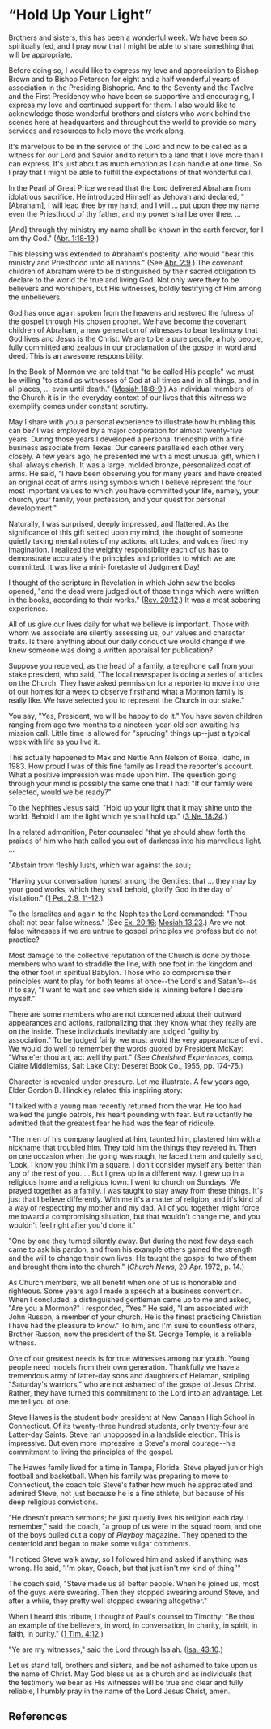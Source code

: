 # “Hold Up Your Light”

Brothers and sisters, this has been a wonderful week. We have been so
spiritually fed, and I pray now that I might be able to share something that
will be appropriate.

Before doing so, I would like to express my love and appreciation to Bishop
Brown and to Bishop Peterson for eight and a half wonderful years of
association in the Presiding Bishopric. And to the Seventy and the Twelve and
the First Presidency who have been so supportive and encouraging, I express my
love and continued support for them. I also would like to acknowledge those
wonderful brothers and sisters who work behind the scenes here at headquarters
and throughout the world to provide so many services and resources to help
move the work along.

It's marvelous to be in the service of the Lord and now to be called as a
witness for our Lord and Savior and to return to a land that I love more than
I can express. It's just about as much emotion as I can handle at one time. So
I pray that I might be able to fulfill the expectations of that wonderful
call.

In the Pearl of Great Price we read that the Lord delivered Abraham from
idolatrous sacrifice. He introduced Himself as Jehovah and declared,
"[Abraham], I will lead thee by my hand, and I will ... put upon thee my name,
even the Priesthood of thy father, and my power shall be over thee. ...

[And] through thy ministry my name shall be known in the earth forever, for I
am thy God." ([Abr. 1:18-19](/scriptures/pgp/abr/1.18-19?lang=eng#17).)

This blessing was extended to Abraham's posterity, who would "bear this
ministry and Priesthood unto all nations." (See [Abr.
2:9](/scriptures/pgp/abr/2.9?lang=eng#8).) The covenant children of Abraham
were to be distinguished by their sacred obligation to declare to the world
the true and living God. Not only were they to be believers and worshipers,
but His witnesses, boldly testifying of Him among the unbelievers.

God has once again spoken from the heavens and restored the fulness of the
gospel through His chosen prophet. We have become the covenant children of
Abraham, a new generation of witnesses to bear testimony that God lives and
Jesus is the Christ. We are to be a pure people, a holy people, fully
committed and zealous in our proclamation of the gospel in word and deed. This
is an awesome responsibility.

In the Book of Mormon we are told that "to be called His people" we must be
willing "to stand as witnesses of God at all times and in all things, and in
all places, ... even until death." ([Mosiah
18:8-9](/scriptures/bofm/mosiah/18.8-9?lang=eng#7).) As individual members of
the Church it is in the everyday context of our lives that this witness we
exemplify comes under constant scrutiny.

May I share with you a personal experience to illustrate how humbling this can
be? I was employed by a major corporation for almost twenty-five years. During
those years I developed a personal friendship with a fine business associate
from Texas. Our careers paralleled each other very closely. A few years ago,
he presented me with a most unusual gift, which I shall always cherish. It was
a large, molded bronze, personalized coat of arms. He said, "I have been
observing you for many years and have created an original coat of arms using
symbols which I believe represent the four most important values to which you
have committed your life, namely, your church, your family, your profession,
and your quest for personal development."

Naturally, I was surprised, deeply impressed, and flattered. As the
significance of this gift settled upon my mind, the thought of someone quietly
taking mental notes of my actions, attitudes, and values fired my imagination.
I realized the weighty responsibility each of us has to demonstrate accurately
the principles and priorities to which we are committed. It was like a mini-
foretaste of Judgment Day!

I thought of the scripture in Revelation in which John saw the books opened,
"and the dead were judged out of those things which were written in the books,
according to their works." ([Rev.
20:12](/scriptures/nt/rev/20.12?lang=eng#11).) It was a most sobering
experience.

All of us give our lives daily for what we believe is important. Those with
whom we associate are silently assessing us, our values and character traits.
Is there anything about our daily conduct we would change if we knew someone
was doing a written appraisal for publication?

Suppose you received, as the head of a family, a telephone call from your
stake president, who said, "The local newspaper is doing a series of articles
on the Church. They have asked permission for a reporter to move into one of
our homes for a week to observe firsthand what a Mormon family is really like.
We have selected you to represent the Church in our stake."

You say, "Yes, President, we will be happy to do it." You have seven children
ranging from age two months to a nineteen-year-old son awaiting his mission
call. Little time is allowed for "sprucing" things up--just a typical week
with life as you live it.

This actually happened to Max and Nettie Ann Nelson of Boise, Idaho, in 1983.
How proud I was of this fine family as I read the reporter's account. What a
positive impression was made upon him. The question going through your mind is
possibly the same one that I had: "If our family were selected, would we be
ready?"

To the Nephites Jesus said, "Hold up your light that it may shine unto the
world. Behold I am the light which ye shall hold up." ([3 Ne.
18:24](/scriptures/bofm/3-ne/18.24?lang=eng#23).)

In a related admonition, Peter counseled "that ye should shew forth the
praises of him who hath called you out of darkness into his marvellous light.
...

"Abstain from fleshly lusts, which war against the soul;

"Having your conversation honest among the Gentiles: that ... they may by your
good works, which they shall behold, glorify God in the day of visitation."
([1 Pet. 2:9, 11-12](/scriptures/nt/1-pet/2.9,11-12?lang=eng#8).)

To the Israelites and again to the Nephites the Lord commanded: "Thou shalt
not bear false witness." (See [Ex.
20:16](/scriptures/ot/ex/20.16?lang=eng#15); [Mosiah
13:23](/scriptures/bofm/mosiah/13.23?lang=eng#22).) Are we not false witnesses
if we are untrue to gospel principles we profess but do not practice?

Most damage to the collective reputation of the Church is done by those
members who want to straddle the line, with one foot in the kingdom and the
other foot in spiritual Babylon. Those who so compromise their principles want
to play for both teams at once--the Lord's and Satan's--as if to say, "I want
to wait and see which side is winning before I declare myself."

There are some members who are not concerned about their outward appearances
and actions, rationalizing that they know what they really are on the inside.
These individuals inevitably are judged "guilty by association." To be judged
fairly, we must avoid the very appearance of evil. We would do well to
remember the words quoted by President McKay: "Whate'er thou art, act well thy
part." (See _Cherished Experiences,_ comp. Claire Middlemiss, Salt Lake City:
Deseret Book Co., 1955, pp. 174-75.)

Character is revealed under pressure. Let me illustrate. A few years ago,
Elder Gordon B. Hinckley related this inspiring story:

"I talked with a young man recently returned from the war. He too had walked
the jungle patrols, his heart pounding with fear. But reluctantly he admitted
that the greatest fear he had was the fear of ridicule.

"The men of his company laughed at him, taunted him, plastered him with a
nickname that troubled him. They told him the things they reveled in. Then on
one occasion when the going was rough, he faced them and quietly said, 'Look,
I know you think I'm a square. I don't consider myself any better than any of
the rest of you. ... But I grew up in a different way. I grew up in a religious
home and a religious town. I went to church on Sundays. We prayed together as
a family. I was taught to stay away from these things. It's just that I
believe differently. With me it's a matter of religion, and it's kind of a way
of respecting my mother and my dad. All of you together might force me toward
a compromising situation, but that wouldn't change me, and you wouldn't feel
right after you'd done it.'

"One by one they turned silently away. But during the next few days each came
to ask his pardon, and from his example others gained the strength and the
will to change their own lives. He taught the gospel to two of them and
brought them into the church." (_Church News,_ 29 Apr. 1972, p. 14.)

As Church members, we all benefit when one of us is honorable and righteous.
Some years ago I made a speech at a business convention. When I concluded, a
distinguished gentleman came up to me and asked, "Are you a Mormon?" I
responded, "Yes." He said, "I am associated with John Russon, a member of your
church. He is the finest practicing Christian I have had the pleasure to
know." To him, and I'm sure to countless others, Brother Russon, now the
president of the St. George Temple, is a reliable witness.

One of our greatest needs is for true witnesses among our youth. Young people
need models from their own generation. Thankfully we have a tremendous army of
latter-day sons and daughters of Helaman, stripling "Saturday's warriors," who
are not ashamed of the gospel of Jesus Christ. Rather, they have turned this
commitment to the Lord into an advantage. Let me tell you of one.

Steve Hawes is the student body president at New Canaan High School in
Connecticut. Of its twenty-three hundred students, only twenty-four are
Latter-day Saints. Steve ran unopposed in a landslide election. This is
impressive. But even more impressive is Steve's moral courage--his commitment
to living the principles of the gospel.

The Hawes family lived for a time in Tampa, Florida. Steve played junior high
football and basketball. When his family was preparing to move to Connecticut,
the coach told Steve's father how much he appreciated and admired Steve, not
just because he is a fine athlete, but because of his deep religious
convictions.

"He doesn't preach sermons; he just quietly lives his religion each day. I
remember," said the coach, "a group of us were in the squad room, and one of
the boys pulled out a copy of _Playboy_ magazine. They opened to the
centerfold and began to make some vulgar comments.

"I noticed Steve walk away, so I followed him and asked if anything was wrong.
He said, 'I'm okay, Coach, but that just isn't my kind of thing.'"

The coach said, "Steve made us all better people. When he joined us, most of
the guys were swearing. Then they stopped swearing around Steve, and after a
while, they pretty well stopped swearing altogether."

When I heard this tribute, I thought of Paul's counsel to Timothy: "Be thou an
example of the believers, in word, in conversation, in charity, in spirit, in
faith, in purity." ([1 Tim. 4:12](/scriptures/nt/1-tim/4.12?lang=eng#11).)

"Ye are my witnesses," said the Lord through Isaiah. ([Isa.
43:10](/scriptures/ot/isa/43.10?lang=eng#9).)

Let us stand tall, brothers and sisters, and be not ashamed to take upon us
the name of Christ. May God bless us as a church and as individuals that the
testimony we bear as His witnesses will be true and clear and fully reliable,
I humbly pray in the name of the Lord Jesus Christ, amen.

## References


